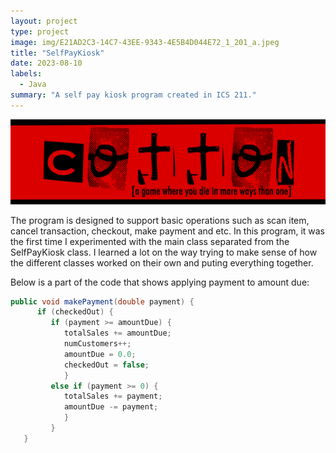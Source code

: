 ```yaml
---
layout: project
type: project
image: img/E21AD2C3-14C7-43EE-9343-4E5B4D044E72_1_201_a.jpeg
title: "SelfPayKiosk"
date: 2023-08-10
labels:
  - Java
summary: "A self pay kiosk program created in ICS 211."
---
```


<img class="img-fluid" src="../img/cotton/cotton-header.png">

The program is designed to support basic operations such as scan item, cancel transaction, checkout, make payment and etc. In this program, it was the first time I experimented with the main class separated from the SelfPayKiosk class. I learned a lot on the way trying to make sense of how the different classes worked on their own and puting everything together.


Below is a part of the code that shows applying payment to amount due:

```Java
public void makePayment(double payment) {
      if (checkedOut) {
         if (payment >= amountDue) {
            totalSales += amountDue;
            numCustomers++;
            amountDue = 0.0;
            checkedOut = false;
            }
         else if (payment >= 0) {
            totalSales += payment;
            amountDue -= payment;
            }
         }
   }
```
